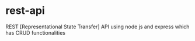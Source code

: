 # rest-api
REST [Representational State Transfer] API using node js and express which has CRUD functionalities
